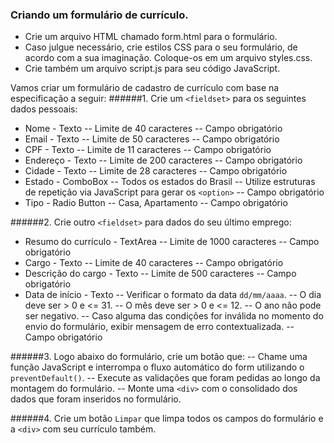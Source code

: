 ### Criando um formulário de currículo.
- Crie um arquivo HTML chamado form.html para o formulário.
- Caso julgue necessário, crie estilos CSS para o seu formulário, de acordo com a sua imaginação. Coloque-os em um arquivo styles.css.
- Crie também um arquivo script.js para seu código JavaScript.

Vamos criar um formulário de cadastro de currículo com base na especificação a seguir:
######1. Crie um `<fieldset>` para os seguintes dados pessoais:
- Nome - Texto
-- Limite de 40 caracteres
-- Campo obrigatório
- Email - Texto
-- Limite de 50 caracteres
-- Campo obrigatório
- CPF - Texto
-- Limite de 11 caracteres
-- Campo obrigatório
- Endereço - Texto
-- Limite de 200 caracteres
-- Campo obrigatório
- Cidade - Texto
-- Limite de 28 caracteres
-- Campo obrigatório
- Estado - ComboBox
-- Todos os estados do Brasil
-- Utilize estruturas de repetição via JavaScript para gerar os `<option>`
-- Campo obrigatório
- Tipo - Radio Button
-- Casa, Apartamento
-- Campo obrigatório

######2. Crie outro `<fieldset>` para dados do seu último emprego:
- Resumo do currículo - TextArea
-- Limite de 1000 caracteres
-- Campo obrigatório
- Cargo - Texto
-- Limite de 40 caracteres
-- Campo obrigatório
- Descrição do cargo - Texto
-- Limite de 500 caracteres
-- Campo obrigatório
- Data de início - Texto
-- Verificar o formato da data `dd/mm/aaaa`.
-- O dia deve ser > 0 e <= 31.
-- O mês deve ser > 0 e <= 12.
-- O ano não pode ser negativo.
-- Caso alguma das condições for inválida no momento do envio do formulário, exibir mensagem de erro contextualizada.
-- Campo obrigatório

######3. Logo abaixo do formulário, crie um botão que:
-- Chame uma função JavaScript e interrompa o fluxo automático do form utilizando o `preventDefault()`.
-- Execute as validações que foram pedidas ao longo da montagem do formulário.
-- Monte uma `<div>` com o consolidado dos dados que foram inseridos no formulário.

######4. Crie um botão `Limpar` que limpa todos os campos do formulário e a `<div>` com seu currículo também.

